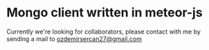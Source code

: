 # Mongo client written in meteor-js
Currently we're looking for collaborators, please contact with me by sending a mail to ozdemirsercan27@gmail.com 

